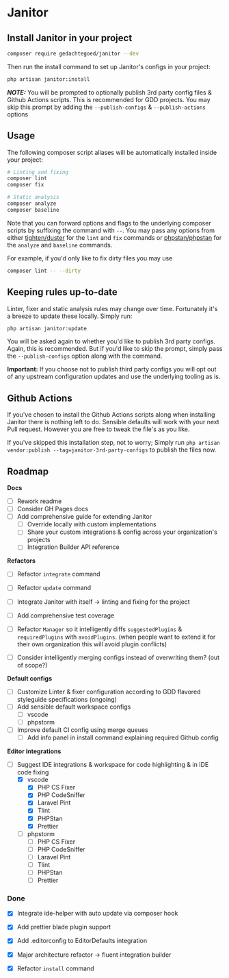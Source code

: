 # Janitor

## Install Janitor in your project

```bash
composer require gedachtegoed/janitor --dev
```

Then run the install command to set up Janitor's configs in your project:

```bash
php artisan janitor:install
```

**_NOTE:_** You will be prompted to optionally publish 3rd party config files & Github Actions scripts. This is recommended for GDD projects. You may skip this prompt by adding the `--publish-configs` & `--publish-actions` options

## Usage

The following composer script aliases will be automatically installed inside your project:

```bash
# Linting and fixing
composer lint
composer fix

# Static analysis
composer analyze
composer baseline
```

Note that you can forward options and flags to the underlying composer scripts by suffixing the command with `--`. You may pass any options from either [tighten/duster](https://github.com/tighten/duster) for the `lint` and `fix` commands or [phpstan/phpstan](https://phpstan.org/config-reference) for the `analyze` and `baseline` commands.

For example, if you'd only like to fix dirty files you may use

```bash
composer lint -- --dirty
```

## Keeping rules up-to-date

Linter, fixer and static analysis rules may change over time. Fortunately it's a breeze to update these locally. Simply run:

```bash
php artisan janitor:update
```

You will be asked again to whether you'd like to publish 3rd party configs. Again, this is recommended. But if you'd like to skip the prompt, simply pass the `--publish-configs` option along with the command.

**Important:** If you choose not to publish third party configs you will opt out of any upstream configuration updates and use the underlying tooling as is.

## Github Actions

If you've chosen to install the Github Actions scripts along when installing Janitor there is nothing left to do. Sensible defaults will work with your next Pull request. However you are free to tweak the file's as you like.

If you've skipped this installation step, not to worry; Simply run `php artisan vendor:publish --tag=janitor-3rd-party-configs` to publish the files now.

## Roadmap

**Docs**

- [ ] Rework readme
- [ ] Consider GH Pages docs
- [ ] Add comprehensive guide for extending Janitor
  - [ ] Override locally with custom implementations
  - [ ] Share your custom integrations & config across your organization's projects
  - [ ] Integration Builder API reference

**Refactors**

- [ ] Refactor `integrate` command
- [ ] Refactor `update` command
- [ ] Integrate Janitor with itself -> linting and fixing for the project
- [ ] Add comprehensive test coverage

- [ ] Refactor `Manager` so it intelligently diffs `suggestedPlugins` & `requiredPlugins` with `avoidPlugins`. (when people want to extend it for their own organization this will avoid plugin conflicts)
- [ ] Consider intelligently merging configs instead of overwriting them? (out of scope?)

**Default configs**

- [ ] Customize Linter & fixer configuration according to GDD flavored styleguide specifications (ongoing)
- [ ] Add sensible default workspace configs
  - [ ] vscode
  - [ ] phpstorm
- [ ] Improve default CI config using merge queues
  - [ ] Add info panel in install command explaining required Github config

**Editor integrations**

- [ ] Suggest IDE integrations & workspace for code highlighting & in IDE code fixing
  - [x] vscode
    - [x] PHP CS Fixer
    - [x] PHP CodeSniffer
    - [x] Laravel Pint
    - [x] Tlint
    - [x] PHPStan
    - [x] Prettier
  - [ ] phpstorm
    - [ ] PHP CS Fixer
    - [ ] PHP CodeSniffer
    - [ ] Laravel Pint
    - [ ] Tlint
    - [ ] PHPStan
    - [ ] Prettier

### Done

- [x] Integrate ide-helper with auto update via composer hook
- [x] Add prettier blade plugin support
- [x] Add .editorconfig to EditorDefaults integration

- [x] Major architecture refactor -> fluent integration builder
- [x] Refactor `install` command
